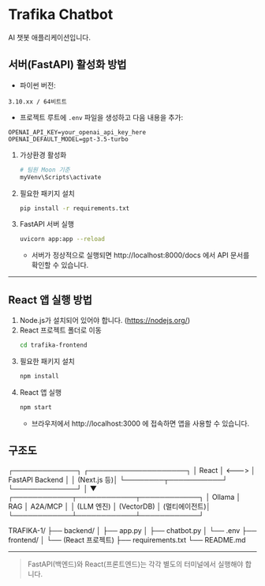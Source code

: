 # Trafika Chatbot

AI 챗봇 애플리케이션입니다.

## 서버(FastAPI) 활성화 방법

   - 파이썬 버전:
```
3.10.xx / 64비트트
```
   - 프로젝트 루트에 `.env` 파일을 생성하고 다음 내용을 추가:
```
OPENAI_API_KEY=your_openai_api_key_here
OPENAI_DEFAULT_MODEL=gpt-3.5-turbo
```

1. 가상환경 활성화
   ```bash
   # 팀원 Moon 기준
   myVenv\Scripts\activate
   ```
2. 필요한 패키지 설치
   ```bash
   pip install -r requirements.txt
   ```
3. FastAPI 서버 실행
   ```bash
   uvicorn app:app --reload
   ```
   - 서버가 정상적으로 실행되면 http://localhost:8000/docs 에서 API 문서를 확인할 수 있습니다.

---

## React 앱 실행 방법

1. Node.js가 설치되어 있어야 합니다. (https://nodejs.org/)
2. React 프로젝트 폴더로 이동
   ```bash
   cd trafika-frontend
   ```
3. 필요한 패키지 설치
   ```bash
   npm install
   ```
4. React 앱 실행
   ```bash
   npm start
   ```
   - 브라우저에서 http://localhost:3000 에 접속하면 앱을 사용할 수 있습니다.



## 구조도
┌─────────────┐        ┌────────────────────┐
│   React     │  <---> │    FastAPI Backend │
│ (Next.js 등)│        └────────┬───────────┘
└─────────────┘                 │
                                ▼
      ┌────────────┬────────────┬────────────┐
      │   Ollama   │    RAG     │   A2A/MCP  │
      │ (LLM 엔진) │ (VectorDB) │ (멀티에이전트)│
      └────────────┴────────────┴────────────┘

TRAFIKA-1/
├── backend/
│   ├── app.py
│   ├── chatbot.py
│   └── .env
├── frontend/
│   └── (React 프로젝트)
├── requirements.txt
└── README.md

---

> FastAPI(백엔드)와 React(프론트엔드)는 각각 별도의 터미널에서 실행해야 합니다.
